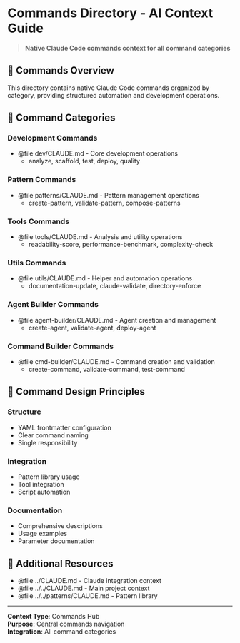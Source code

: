 # Commands Directory - AI Context Guide

> **Native Claude Code commands context for all command categories**

## 📝 Commands Overview

This directory contains native Claude Code commands organized by category, providing structured automation and development operations.

## 🔗 Command Categories

### Development Commands
- @file dev/CLAUDE.md - Core development operations
  - analyze, scaffold, test, deploy, quality

### Pattern Commands
- @file patterns/CLAUDE.md - Pattern management operations  
  - create-pattern, validate-pattern, compose-patterns

### Tools Commands
- @file tools/CLAUDE.md - Analysis and utility operations
  - readability-score, performance-benchmark, complexity-check

### Utils Commands
- @file utils/CLAUDE.md - Helper and automation operations
  - documentation-update, claude-validate, directory-enforce

### Agent Builder Commands
- @file agent-builder/CLAUDE.md - Agent creation and management
  - create-agent, validate-agent, deploy-agent

### Command Builder Commands
- @file cmd-builder/CLAUDE.md - Command creation and validation
  - create-command, validate-command, test-command

## 🎯 Command Design Principles

### Structure
- YAML frontmatter configuration
- Clear command naming
- Single responsibility

### Integration
- Pattern library usage
- Tool integration
- Script automation

### Documentation
- Comprehensive descriptions
- Usage examples
- Parameter documentation

## 📖 Additional Resources

- @file ../CLAUDE.md - Claude integration context
- @file ../../CLAUDE.md - Main project context
- @file ../../patterns/CLAUDE.md - Pattern library

---

**Context Type**: Commands Hub  
**Purpose**: Central commands navigation  
**Integration**: All command categories